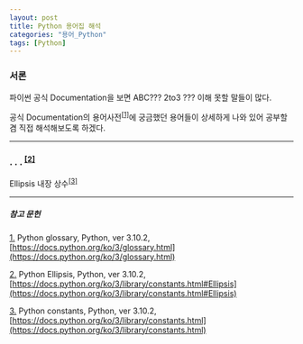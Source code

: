 ```yaml
---
layout: post
title: Python 용어집 해석
categories: "용어_Python"
tags: [Python]
---
```


### 서론

파이썬 공식 Documentation을 보면 ABC??? 2to3 ??? 이해 못할 말들이 많다.

공식 Documentation의 용어사전<sup><a href="#footnote_1_1" name="footnote_1_2">[1]</a></sup>에 궁금했던 용어들이 상세하게 나와 있어 공부할 겸 직접 해석해보도록 하겠다.

---

### . . . <sup><a href="#footnote_2_1" name="footnote_2_2">[2]</a></sup>

Ellipsis 내장 상수<sup><a href="#footnote_3_1" name="footnote_3_2">[3]</a></sup>

---

##### 참고 문헌

<a href="#footnote_1_2" name="footnote_1_1">1.</a> Python glossary, Python, ver 3.10.2, [https://docs.python.org/ko/3/glossary.html](https://docs.python.org/ko/3/glossary.html)

<a href="#footnote_2_2" name="footnote_2_1">2.</a> Python Ellipsis, Python, ver 3.10.2,[https://docs.python.org/ko/3/library/constants.html#Ellipsis](https://docs.python.org/ko/3/library/constants.html#Ellipsis)

<a href="#footnote_3_2" name="footnote_3_1">3.</a> Python constants, Python, ver 3.10.2, [https://docs.python.org/ko/3/library/constants.html](https://docs.python.org/ko/3/library/constants.html)

